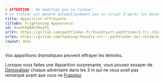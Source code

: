 ```yaml
---
# ATTENTION : Ne modifiez pas ce fichier
# Ce fichier est généré automatiquement par un script d'après les données du module Foundry VTT officiel et de sa traduction
title: Apparition effrayante
titleEn: Frightening Appearance
id: Ano4tRq88V39eyPq
urlFr: https://gitlab.com/pathfinder-fr/foundryvtt-pathfinder2-fr/-/blob/master/data/feats/Ano4tRq88V39eyPq.htm
urlEn: https://gitlab.com/hooking/foundry-vtt---pathfinder-2e/-/blob/master/packs/data/feats.db/frightening-appearance.json
layout: dons
---
```

Vos apparitions dramatiques peuvent effrayer les témoins.

Lorsque vous faites une Apparition surprenante, vous pouvez essayer de [Démoraliser](../actions/démoraliser.md) chaque adversaire dans les 3 m qui ne vous avait pas remarqué avant que vous ne [Frappiez](../actions/frapper.md).
